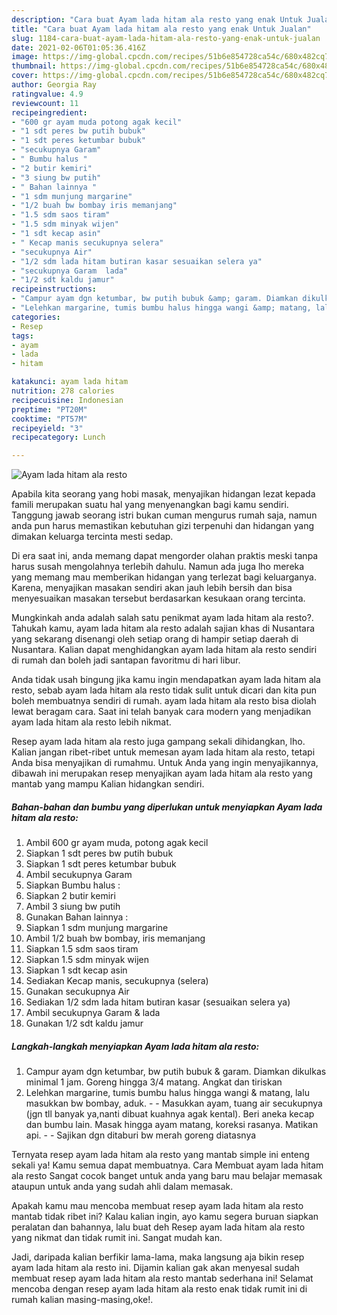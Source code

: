 ```yaml
---
description: "Cara buat Ayam lada hitam ala resto yang enak Untuk Jualan"
title: "Cara buat Ayam lada hitam ala resto yang enak Untuk Jualan"
slug: 1184-cara-buat-ayam-lada-hitam-ala-resto-yang-enak-untuk-jualan
date: 2021-02-06T01:05:36.416Z
image: https://img-global.cpcdn.com/recipes/51b6e854728ca54c/680x482cq70/ayam-lada-hitam-ala-resto-foto-resep-utama.jpg
thumbnail: https://img-global.cpcdn.com/recipes/51b6e854728ca54c/680x482cq70/ayam-lada-hitam-ala-resto-foto-resep-utama.jpg
cover: https://img-global.cpcdn.com/recipes/51b6e854728ca54c/680x482cq70/ayam-lada-hitam-ala-resto-foto-resep-utama.jpg
author: Georgia Ray
ratingvalue: 4.9
reviewcount: 11
recipeingredient:
- "600 gr ayam muda potong agak kecil"
- "1 sdt peres bw putih bubuk"
- "1 sdt peres ketumbar bubuk"
- "secukupnya Garam"
- " Bumbu halus "
- "2 butir kemiri"
- "3 siung bw putih"
- " Bahan lainnya "
- "1 sdm munjung margarine"
- "1/2 buah bw bombay iris memanjang"
- "1.5 sdm saos tiram"
- "1.5 sdm minyak wijen"
- "1 sdt kecap asin"
- " Kecap manis secukupnya selera"
- "secukupnya Air"
- "1/2 sdm lada hitam butiran kasar sesuaikan selera ya"
- "secukupnya Garam  lada"
- "1/2 sdt kaldu jamur"
recipeinstructions:
- "Campur ayam dgn ketumbar, bw putih bubuk &amp; garam. Diamkan dikulkas minimal 1 jam. Goreng hingga 3/4 matang. Angkat dan tiriskan"
- "Lelehkan margarine, tumis bumbu halus hingga wangi &amp; matang, lalu masukkan bw bombay, aduk.   Masukkan ayam, tuang air secukupnya (jgn tll banyak ya,nanti dibuat kuahnya agak kental). Beri aneka kecap dan bumbu lain. Masak hingga ayam matang, koreksi rasanya. Matikan api.   Sajikan dgn ditaburi bw merah goreng diatasnya"
categories:
- Resep
tags:
- ayam
- lada
- hitam

katakunci: ayam lada hitam 
nutrition: 278 calories
recipecuisine: Indonesian
preptime: "PT20M"
cooktime: "PT57M"
recipeyield: "3"
recipecategory: Lunch

---
```



![Ayam lada hitam ala resto](https://img-global.cpcdn.com/recipes/51b6e854728ca54c/680x482cq70/ayam-lada-hitam-ala-resto-foto-resep-utama.jpg)

Apabila kita seorang yang hobi masak, menyajikan hidangan lezat kepada famili merupakan suatu hal yang menyenangkan bagi kamu sendiri. Tanggung jawab seorang istri bukan cuman mengurus rumah saja, namun anda pun harus memastikan kebutuhan gizi terpenuhi dan hidangan yang dimakan keluarga tercinta mesti sedap.

Di era  saat ini, anda memang dapat mengorder olahan praktis meski tanpa harus susah mengolahnya terlebih dahulu. Namun ada juga lho mereka yang memang mau memberikan hidangan yang terlezat bagi keluarganya. Karena, menyajikan masakan sendiri akan jauh lebih bersih dan bisa menyesuaikan masakan tersebut berdasarkan kesukaan orang tercinta. 



Mungkinkah anda adalah salah satu penikmat ayam lada hitam ala resto?. Tahukah kamu, ayam lada hitam ala resto adalah sajian khas di Nusantara yang sekarang disenangi oleh setiap orang di hampir setiap daerah di Nusantara. Kalian dapat menghidangkan ayam lada hitam ala resto sendiri di rumah dan boleh jadi santapan favoritmu di hari libur.

Anda tidak usah bingung jika kamu ingin mendapatkan ayam lada hitam ala resto, sebab ayam lada hitam ala resto tidak sulit untuk dicari dan kita pun boleh membuatnya sendiri di rumah. ayam lada hitam ala resto bisa diolah lewat beragam cara. Saat ini telah banyak cara modern yang menjadikan ayam lada hitam ala resto lebih nikmat.

Resep ayam lada hitam ala resto juga gampang sekali dihidangkan, lho. Kalian jangan ribet-ribet untuk memesan ayam lada hitam ala resto, tetapi Anda bisa menyajikan di rumahmu. Untuk Anda yang ingin menyajikannya, dibawah ini merupakan resep menyajikan ayam lada hitam ala resto yang mantab yang mampu Kalian hidangkan sendiri.

<!--inarticleads1-->

##### Bahan-bahan dan bumbu yang diperlukan untuk menyiapkan Ayam lada hitam ala resto:

1. Ambil 600 gr ayam muda, potong agak kecil
1. Siapkan 1 sdt peres bw putih bubuk
1. Siapkan 1 sdt peres ketumbar bubuk
1. Ambil secukupnya Garam
1. Siapkan  Bumbu halus :
1. Siapkan 2 butir kemiri
1. Ambil 3 siung bw putih
1. Gunakan  Bahan lainnya :
1. Siapkan 1 sdm munjung margarine
1. Ambil 1/2 buah bw bombay, iris memanjang
1. Siapkan 1.5 sdm saos tiram
1. Siapkan 1.5 sdm minyak wijen
1. Siapkan 1 sdt kecap asin
1. Sediakan  Kecap manis, secukupnya (selera)
1. Gunakan secukupnya Air
1. Sediakan 1/2 sdm lada hitam butiran kasar (sesuaikan selera ya)
1. Ambil secukupnya Garam &amp; lada
1. Gunakan 1/2 sdt kaldu jamur




<!--inarticleads2-->

##### Langkah-langkah menyiapkan Ayam lada hitam ala resto:

1. Campur ayam dgn ketumbar, bw putih bubuk &amp; garam. Diamkan dikulkas minimal 1 jam. Goreng hingga 3/4 matang. Angkat dan tiriskan
1. Lelehkan margarine, tumis bumbu halus hingga wangi &amp; matang, lalu masukkan bw bombay, aduk.  -  - Masukkan ayam, tuang air secukupnya (jgn tll banyak ya,nanti dibuat kuahnya agak kental). Beri aneka kecap dan bumbu lain. Masak hingga ayam matang, koreksi rasanya. Matikan api.  -  - Sajikan dgn ditaburi bw merah goreng diatasnya




Ternyata resep ayam lada hitam ala resto yang mantab simple ini enteng sekali ya! Kamu semua dapat membuatnya. Cara Membuat ayam lada hitam ala resto Sangat cocok banget untuk anda yang baru mau belajar memasak ataupun untuk anda yang sudah ahli dalam memasak.

Apakah kamu mau mencoba membuat resep ayam lada hitam ala resto mantab tidak ribet ini? Kalau kalian ingin, ayo kamu segera buruan siapkan peralatan dan bahannya, lalu buat deh Resep ayam lada hitam ala resto yang nikmat dan tidak rumit ini. Sangat mudah kan. 

Jadi, daripada kalian berfikir lama-lama, maka langsung aja bikin resep ayam lada hitam ala resto ini. Dijamin kalian gak akan menyesal sudah membuat resep ayam lada hitam ala resto mantab sederhana ini! Selamat mencoba dengan resep ayam lada hitam ala resto enak tidak rumit ini di rumah kalian masing-masing,oke!.

